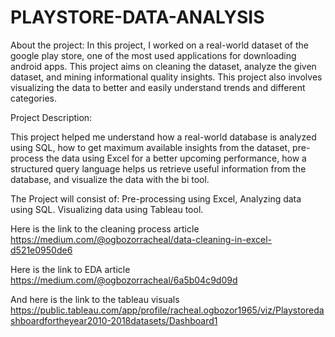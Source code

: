 # PLAYSTORE-DATA-ANALYSIS
About the project:
In this project, I worked on a real-world dataset of the google play store, one of the most used applications for downloading android apps. This project aims on cleaning the dataset, analyze the given dataset, and mining informational quality insights. This project also involves visualizing the data to better and easily understand trends and different categories.

Project Description: 

This project helped me understand how a real-world database is analyzed using SQL, how to get maximum available insights from the dataset, pre-process the data using Excel for a better upcoming performance, how a structured query language helps us retrieve useful information from the database, and visualize the data with the bi tool.

The Project will consist of:
Pre-processing using Excel,
Analyzing data using  SQL.
Visualizing data using  Tableau tool.


Here is the link to the cleaning process article
https://medium.com/@ogbozorracheal/data-cleaning-in-excel-d521e0950de6

Here is the link to EDA article
https://medium.com/@ogbozorracheal/6a5b04c9d09d

And here is the link to the tableau visuals
https://public.tableau.com/app/profile/racheal.ogbozor1965/viz/Playstoredashboardfortheyear2010-2018datasets/Dashboard1
